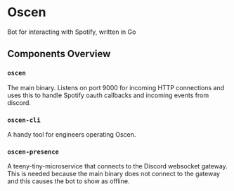 # Oscen

Bot for interacting with Spotify, written in Go

## Components Overview

### `oscen`

The main binary. Listens on port 9000 for incoming HTTP connections and uses this to handle Spotify oauth callbacks and incoming events from discord.

### `oscen-cli`

A handy tool for engineers operating Oscen. 

### `oscen-presence`

A teeny-tiny-microservice that connects to the Discord websocket gateway. This is needed because the main binary does not connect to the gateway and this causes the bot to show as offline.
